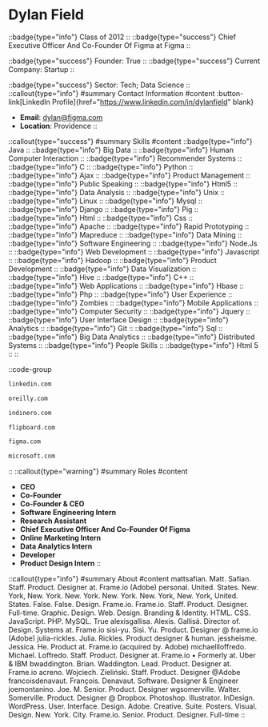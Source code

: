 # Dylan Field
::badge{type="info"}
Class of 2012
::
::badge{type="success"}
Chief Executive Officer And Co-Founder Of Figma at Figma
::

::badge{type="success"}
Founder: True
::
::badge{type="success"}
Current Company: Startup
::

::badge{type="success"}
Sector: Tech; Data Science
::
::callout{type="info"}
#summary
Contact Information
#content
:button-link[LinkedIn Profile]{href="https://www.linkedin.com/in/dylanfield" blank}
- **Email**: dylan@figma.com
- **Location**: Providence
::

::callout{type="success"}
#summary
Skills
#content
::badge{type="info"}
Java
::
::badge{type="info"}
Big Data
::
::badge{type="info"}
Human Computer Interaction
::
::badge{type="info"}
Recommender Systems
::
::badge{type="info"}
C
::
::badge{type="info"}
Python
::
::badge{type="info"}
Ajax
::
::badge{type="info"}
Product Management
::
::badge{type="info"}
Public Speaking
::
::badge{type="info"}
Html5
::
::badge{type="info"}
Data Analysis
::
::badge{type="info"}
Unix
::
::badge{type="info"}
Linux
::
::badge{type="info"}
Mysql
::
::badge{type="info"}
Django
::
::badge{type="info"}
Pig
::
::badge{type="info"}
Html
::
::badge{type="info"}
Css
::
::badge{type="info"}
Apache
::
::badge{type="info"}
Rapid Prototyping
::
::badge{type="info"}
Mapreduce
::
::badge{type="info"}
Data Mining
::
::badge{type="info"}
Software Engineering
::
::badge{type="info"}
Node.Js
::
::badge{type="info"}
Web Development
::
::badge{type="info"}
Javascript
::
::badge{type="info"}
Hadoop
::
::badge{type="info"}
Product Development
::
::badge{type="info"}
Data Visualization
::
::badge{type="info"}
Hive
::
::badge{type="info"}
C++
::
::badge{type="info"}
Web Applications
::
::badge{type="info"}
Hbase
::
::badge{type="info"}
Php
::
::badge{type="info"}
User Experience
::
::badge{type="info"}
Zombies
::
::badge{type="info"}
Mobile Applications
::
::badge{type="info"}
Computer Security
::
::badge{type="info"}
Jquery
::
::badge{type="info"}
User Interface Design
::
::badge{type="info"}
Analytics
::
::badge{type="info"}
Git
::
::badge{type="info"}
Sql
::
::badge{type="info"}
Big Data Analytics
::
::badge{type="info"}
Distributed Systems
::
::badge{type="info"}
People Skills
::
::badge{type="info"}
Html 5
::
::

::code-group
```bash [LinkedIn]
linkedin.com
```
```bash [O'Reilly Media]
oreilly.com
```
```bash [inDinero]
indinero.com
```
```bash [Flipboard]
flipboard.com
```
```bash [Figma]
figma.com
```
```bash [Microsoft]
microsoft.com
```
::
::callout{type="warning"}
#summary
Roles
#content
- **CEO**
- **Co-Founder**
- **Co-Founder & CEO**
- **Software Engineering Intern**
- **Research Assistant**
- **Chief Executive Officer And Co-Founder Of Figma**
- **Online Marketing Intern**
- **Data Analytics Intern**
- **Developer**
- **Product Design Intern**
::

::callout{type="info"}
#summary
About
#content
mattsafian. Matt. Safian. Staff. Product. Designer at. Frame.io (Adobe) personal. United. States. New. York, New. York. New. York. New. York. New. York, New. York, United. States. False. False. Design. Frame.io. Frame.io. Staff. Product. Designer. Full-time. Graphic. Design. Web. Design. Branding & Identity. HTML. CSS. JavaScript. PHP. MySQL. True alexisgallisa. Alexis. Gallisá. Director of. Design. Systems at. Frame.io sisi-yu. Sisi. Yu. Product. Designer @ frame.io (Adobe) julia-rickles. Julia. Rickles. Product designer & human. jessheisme. Jessica. He. Product at. Frame.io (acquired by. Adobe) michaellloffredo. Michael. Loffredo. Staff. Product. Designer at. Frame.io • Formerly at. Uber & IBM bwaddington. Brian. Waddington. Lead. Product. Designer at. Frame.io acreno. Wojciech. Zieliński. Staff. Product. Designer @Adobe francoisdenavaut. François. Denavaut. Software. Designer & Engineer joemontanino. Joe. M. Senior. Product. Designer wgsomerville. Walter. Somerville. Product. Designer @ Dropbox. Photoshop. Illustrator. InDesign. WordPress. User. Interface. Design. Adobe. Creative. Suite. Posters. Visual. Design. New. York. City. Frame.io. Senior. Product. Designer. Full-time
::
